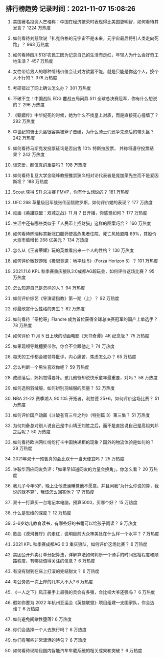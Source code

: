 
## 排行榜趋势 记录时间：2021-11-07 15:08:26
  
  1. 美国著名投资人芒格称：中国在经济繁荣时表现得比美国更明智，如何看待其发言？ 1224 万热度
    
  2. 如何看待刘慈欣说「扎克伯格的元宇宙不是未来，元宇宙最后将引人类走向死路」？ 963 万热度
    
  3. 如何看待四川51岁农民工因为记录自己的生活而走红，年轻人为什么会好奇工地生活？ 457 万热度
    
  4. 女性带给男人的哪种情绪价值会让对方欲罢不能，就是只能是你这个人，换个人不行的？ 378 万热度
    
  5. 考研错过了网上确认怎么办？ 301 万热度
    
  6. 不破不立！中国战队 EDG 鏖战五局问鼎 S11 全球总决赛冠军，你有什么想说的？ 296 万热度
    
  7. 《甄嬛传》中华妃死的时候，她为什么不找皇上对质，而是直接死心撞墙了？ 292 万热度
    
  8. 中世纪的骑士头盔很容易被斧子击破，为什么骑士们还争先恐后的带头盔？ 242 万热度
    
  9. 如何看待马斯克发投票征询是否出售 10% 特斯拉股票， 并称将遵守投票结果？ 242 万热度
    
  10. 谈恋爱，颜值真的重要吗？ 198 万热度
    
  11. 如何看待复旦大学金晓峰教授推崇狭义相对论代表者是庞加莱先生而不是爱因斯坦？ 188 万热度
    
  12. Scout 获得 S11 总决赛 FMVP，你有什么想说的？ 181 万热度
    
  13. UFC 268 草量级冠军战张伟丽惜败罗斯，如何评价她的表现？ 177 万热度
    
  14. 动画《英雄联盟：双城之战》11 月 7 日开播，你感觉如何？ 177 万热度
    
  15. 生活中还有哪些类似于「人民币上招财猫」这样的图案巧合？ 160 万热度
    
  16. 如何看待辉瑞称其新冠口服药使高危患者住院、死亡风险直降 89%，其股价大涨市值增长 268 亿美元？ 134 万热度
    
  17. 怎么从《王者荣耀》玩的英雄看出来一个人的性格？ 130 万热度
    
  18. 如何评价微软游戏《极限竞速：地平线 5》（Forza Horizon 5）？ 101 万热度
    
  19. 2021.11.6 KPL 秋季赛重庆狼队3:0成都AG超玩会，如何评价这场比赛？ 95 万热度
    
  20. 怎么知道自己是怎样的人？ 94 万热度
    
  21. 如何评价综艺《导演请指教》第一期（上）？ 92 万热度
    
  22. 你最欣赏什么性格的男生？ 82 万热度
    
  23. 如何看待「圣枪哥」Flandre 成为首位获得全球总决赛冠军的国产上单选手？ 78 万热度
    
  24. 如何评价 11 月 5 日上映的动画电影《天书奇谭》4K 纪念版？ 75 万热度
    
  25. 如果现领导跳槽要带你，你会不会跟他走？ 74 万热度
    
  26. 每天的工作都会被领导批评，内心痛苦，焦虑怎么办？ 65 万热度
    
  27. 怎么判断一个男生喜欢你呢？ 59 万热度
    
  28. 成绩落后，妈妈觉得要补。孩儿他爸却说快乐童年最重要，对吗？ 58 万热度
    
  29. 如何选购羽绒服，如何辨别羽绒服的质量？ 52 万热度
    
  30. NBA 21-22 赛季湖人 90:105 开拓者，利拉德 25+6，如何评价这场比赛？ 51 万热度
    
  31. 如何评价国产动画《斗破苍穹三年之约》（特别篇 3）第三集？ 51 万热度
    
  32. 为何刘备总对别人说自己是中山靖王刘胜之后，而不是直接说自己是高祖刘邦之后呢？ 50 万热度
    
  33. 如何看待欧洲网红纷纷打卡中国快递柜的现象？国外的物流体验是如何的？ 29 万热度
    
  34. 2021年双十一预售真的会比双十一当天便宜吗？ 25 万热度
    
  35. 许鞍华回应网友负评：「如果早知道网友的力量会换角」，你怎么看？ 20 万热度
    
  36. 我儿子今年5岁，晚上让他洗澡睡觉他不愿意，并且问我“为什么你说的算，我说的就不算”，我该怎么回答他？ 17 万热度
    
  37. 双十一打算买一台笔记本电脑，预算5000，买哪个好？ 15 万热度
    
  38. 什么是思维的深度？ 12 万热度
    
  39. 3-6岁幼儿教育读书，有哪些好的书籍可以给孩子阅读？ 9 万热度
    
  40. 歌曲《漠河舞厅》的走红，说明目前大众审美处在什么样一个水平？ 7 万热度
    
  41. 2021 KPL 秋季赛成都AG 0:3 重庆狼队，如何评价这场比赛？ 6 万热度
    
  42. 美团公开外卖订单分配算法，详解算法如何判断一个骑手的时间宽裕程度和顺路程度，有哪些值得关注的信息？ 6 万热度
    
  43. 有没有甜到在床上打滚的完结甜文？ 6 万热度
    
  44. 考公务员一次上岸的几率大不大? 6 万热度
    
  45. 《一人之下》风正豪手上最强的灵会有多强，会比柳大爷还强吗？ 6 万热度
    
  46. 假如你要为 2022 年杭州亚运会《英雄联盟》项目组建一支国家队，你会选谁？ 6 万热度
    
  47. 如何避免间歇性堕落? 6 万热度
    
  48. 你们会选择一个人去旅行吗？ 6 万热度
    
  49. 你们有哪些非常潇洒的诗句？ 6 万热度
    
  50. 如何看待现阶段国内智能汽车车载系统的相关成果和突破？ 6 万热度
    
